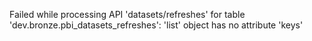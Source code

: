 Failed while processing API 'datasets/refreshes' for table 'dev.bronze.pbi_datasets_refreshes': 'list' object has no attribute 'keys'
